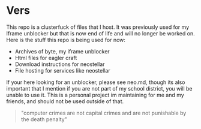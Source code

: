 # Vers

This repo is a clusterfuck of files that I host. It was previously used for my Iframe unblocker but that is now end of life and will no longer be worked on.
Here is the stuff this repo is being used for now:
- Archives of byte, my iframe unblocker
- Html files for eagler craft
- Download instructions for neostellar
- File hosting for services like neostellar

If your here looking for an unblocker, please see neo.md, though its also important that I mention if you are not part of my school district, you will be unable to use it. This is a personal project im maintaining for me and my friends, and should not be used outside of that.

> "computer crimes are not capital crimes and are not punishable by the death penalty"
